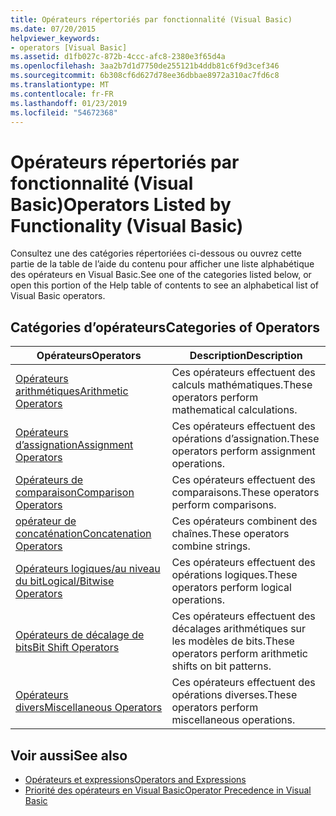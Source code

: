```yaml
---
title: Opérateurs répertoriés par fonctionnalité (Visual Basic)
ms.date: 07/20/2015
helpviewer_keywords:
- operators [Visual Basic]
ms.assetid: d1fb027c-872b-4ccc-afc8-2380e3f65d4a
ms.openlocfilehash: 3aa2b7d1d7750de255121b4ddb81c6f9d3cef346
ms.sourcegitcommit: 6b308cf6d627d78ee36dbbae8972a310ac7fd6c8
ms.translationtype: MT
ms.contentlocale: fr-FR
ms.lasthandoff: 01/23/2019
ms.locfileid: "54672368"
---
```

# <a name="operators-listed-by-functionality-visual-basic"></a><span data-ttu-id="e6738-102">Opérateurs répertoriés par fonctionnalité (Visual Basic)</span><span class="sxs-lookup"><span data-stu-id="e6738-102">Operators Listed by Functionality (Visual Basic)</span></span>
<span data-ttu-id="e6738-103">Consultez une des catégories répertoriées ci-dessous ou ouvrez cette partie de la table de l’aide du contenu pour afficher une liste alphabétique des opérateurs en Visual Basic.</span><span class="sxs-lookup"><span data-stu-id="e6738-103">See one of the categories listed below, or open this portion of the Help table of contents to see an alphabetical list of Visual Basic operators.</span></span>  
  
## <a name="categories-of-operators"></a><span data-ttu-id="e6738-104">Catégories d’opérateurs</span><span class="sxs-lookup"><span data-stu-id="e6738-104">Categories of Operators</span></span>  
  
|<span data-ttu-id="e6738-105">Opérateurs</span><span class="sxs-lookup"><span data-stu-id="e6738-105">Operators</span></span>|<span data-ttu-id="e6738-106">Description</span><span class="sxs-lookup"><span data-stu-id="e6738-106">Description</span></span>|  
|---------------|-----------------|  
|[<span data-ttu-id="e6738-107">Opérateurs arithmétiques</span><span class="sxs-lookup"><span data-stu-id="e6738-107">Arithmetic Operators</span></span>](../../../visual-basic/language-reference/operators/arithmetic-operators.md)|<span data-ttu-id="e6738-108">Ces opérateurs effectuent des calculs mathématiques.</span><span class="sxs-lookup"><span data-stu-id="e6738-108">These operators perform mathematical calculations.</span></span>|  
|[<span data-ttu-id="e6738-109">Opérateurs d’assignation</span><span class="sxs-lookup"><span data-stu-id="e6738-109">Assignment Operators</span></span>](../../../visual-basic/language-reference/operators/assignment-operators.md)|<span data-ttu-id="e6738-110">Ces opérateurs effectuent des opérations d’assignation.</span><span class="sxs-lookup"><span data-stu-id="e6738-110">These operators perform assignment operations.</span></span>|  
|[<span data-ttu-id="e6738-111">Opérateurs de comparaison</span><span class="sxs-lookup"><span data-stu-id="e6738-111">Comparison Operators</span></span>](../../../visual-basic/language-reference/operators/comparison-operators.md)|<span data-ttu-id="e6738-112">Ces opérateurs effectuent des comparaisons.</span><span class="sxs-lookup"><span data-stu-id="e6738-112">These operators perform comparisons.</span></span>|  
|[<span data-ttu-id="e6738-113">opérateur de concaténation</span><span class="sxs-lookup"><span data-stu-id="e6738-113">Concatenation Operators</span></span>](../../../visual-basic/language-reference/operators/concatenation-operators.md)|<span data-ttu-id="e6738-114">Ces opérateurs combinent des chaînes.</span><span class="sxs-lookup"><span data-stu-id="e6738-114">These operators combine strings.</span></span>|  
|[<span data-ttu-id="e6738-115">Opérateurs logiques/au niveau du bit</span><span class="sxs-lookup"><span data-stu-id="e6738-115">Logical/Bitwise Operators</span></span>](../../../visual-basic/language-reference/operators/logical-bitwise-operators.md)|<span data-ttu-id="e6738-116">Ces opérateurs effectuent des opérations logiques.</span><span class="sxs-lookup"><span data-stu-id="e6738-116">These operators perform logical operations.</span></span>|  
|[<span data-ttu-id="e6738-117">Opérateurs de décalage de bits</span><span class="sxs-lookup"><span data-stu-id="e6738-117">Bit Shift Operators</span></span>](../../../visual-basic/language-reference/operators/bit-shift-operators.md)|<span data-ttu-id="e6738-118">Ces opérateurs effectuent des décalages arithmétiques sur les modèles de bits.</span><span class="sxs-lookup"><span data-stu-id="e6738-118">These operators perform arithmetic shifts on bit patterns.</span></span>|  
|[<span data-ttu-id="e6738-119">Opérateurs divers</span><span class="sxs-lookup"><span data-stu-id="e6738-119">Miscellaneous Operators</span></span>](../../../visual-basic/language-reference/operators/miscellaneous-operators.md)|<span data-ttu-id="e6738-120">Ces opérateurs effectuent des opérations diverses.</span><span class="sxs-lookup"><span data-stu-id="e6738-120">These operators perform miscellaneous operations.</span></span>|  
  
## <a name="see-also"></a><span data-ttu-id="e6738-121">Voir aussi</span><span class="sxs-lookup"><span data-stu-id="e6738-121">See also</span></span>
- [<span data-ttu-id="e6738-122">Opérateurs et expressions</span><span class="sxs-lookup"><span data-stu-id="e6738-122">Operators and Expressions</span></span>](../../../visual-basic/programming-guide/language-features/operators-and-expressions/index.md)
- [<span data-ttu-id="e6738-123">Priorité des opérateurs en Visual Basic</span><span class="sxs-lookup"><span data-stu-id="e6738-123">Operator Precedence in Visual Basic</span></span>](../../../visual-basic/language-reference/operators/operator-precedence.md)
